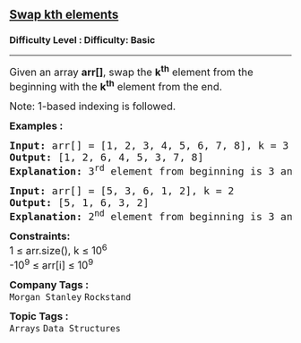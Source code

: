 <h2><a href="https://www.geeksforgeeks.org/problems/swap-kth-elements5500/1">Swap kth elements</a></h2><h3>Difficulty Level : Difficulty: Basic</h3><hr><div class="problems_problem_content__Xm_eO"><p><span style="font-size: 18px;">Given an array <strong>arr[]</strong>, swap the <strong>k<sup>th</sup></strong> element from the beginning with the <strong>k<sup>th</sup></strong> element from the end.</span></p>
<p><span style="font-size: 18px;">Note: 1-based indexing is followed.</span></p>
<p><span style="font-size: 18px;"><strong>Examples :</strong></span></p>
<pre><span style="font-size: 18px;"><strong>Input: </strong>arr[] = [1, 2, 3, 4, 5, 6, 7, 8], k = 3
<strong>Output: </strong>[1, 2, 6, 4, 5, 3, 7, 8]
<strong>Explanation: </strong></span><span style="font-size: 18px;">3<sup>rd</sup> element from beginning is 3 and 3rd element from end is 6, so we replace 3 &amp; 6.</span></pre>
<pre><span style="font-size: 18px;"><strong>Input: </strong>arr[] = [5, 3, 6, 1, 2], k = 2
<strong>Output:</strong> [5, 1, 6, 3, 2]
<strong>Explanation: </strong>2<sup>nd</sup> element from beginning is 3 and from end is 1.
</span></pre>
<p><span style="font-size: 18px;"><strong>Constraints:</strong><br>1 ≤ arr.size(), k ≤ 10<sup>6</sup><br>-10<sup>9</sup> ≤ arr[i] ≤ 10<sup>9</sup></span></p></div><p><span style=font-size:18px><strong>Company Tags : </strong><br><code>Morgan Stanley</code>&nbsp;<code>Rockstand</code>&nbsp;<br><p><span style=font-size:18px><strong>Topic Tags : </strong><br><code>Arrays</code>&nbsp;<code>Data Structures</code>&nbsp;